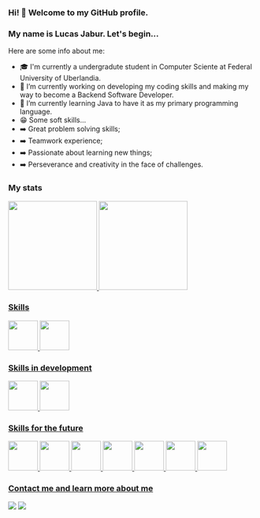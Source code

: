 ### Hi! 👋 Welcome to my GitHub profile.
### My name is Lucas Jabur. Let's begin...

Here are some info about me:

- 🎓 I'm currently a undergradute student in Computer Sciente at Federal University of Uberlandia.
- 🔭 I’m currently working on developing my coding skills and making my way to become a Backend Software Developer.
- 🌱 I’m currently learning Java to have it as my primary programming language.
- 😁 Some soft skills...
- ➡️ Great problem solving skills;
- ➡️ Teamwork experience;
- ➡️ Passionate about learning new things;
- ➡️ Perseverance and creativity in the face of challenges.


### My stats

<div>
<a href="https://github.com/lucasjabur">
<img loading="lazy" height="180em" src="https://github-readme-stats.vercel.app/api/top-langs/?username=lucasjabur&layout=compact&langs_count=7&theme=dark"/>
<img loading="lazy" height="180em" src="https://github-readme-stats.vercel.app/api?username=lucasjabur&show_icons=true&theme=dark&include_all_commits=true&count_private=true"/>
</div>


### Skills

<img height="60em" src="https://cdn.jsdelivr.net/gh/devicons/devicon/icons/git/git-original.svg" /> <img height="60em" src="https://cdn.jsdelivr.net/gh/devicons/devicon/icons/linux/linux-original.svg" /> 


### Skills in development

<img height="60em" src="https://cdn.jsdelivr.net/gh/devicons/devicon/icons/java/java-original.svg" /> <img height="60em" src="https://cdn.jsdelivr.net/gh/devicons/devicon/icons/c/c-original.svg" />


### Skills for the future

<img height="60em" src="https://cdn.jsdelivr.net/gh/devicons/devicon/icons/spring/spring-original.svg" /> <img height="60em" src="https://cdn.jsdelivr.net/gh/devicons/devicon/icons/gradle/gradle-plain.svg" /> <img height="60em" src="https://cdn.jsdelivr.net/gh/devicons/devicon/icons/postgresql/postgresql-original.svg" /> <img height="60em" src="https://cdn.jsdelivr.net/gh/devicons/devicon/icons/docker/docker-original.svg" /> <img height="60em" src="https://cdn.jsdelivr.net/gh/devicons/devicon/icons/graphql/graphql-plain.svg" /> <img height="60em" src="https://cdn.jsdelivr.net/gh/devicons/devicon/icons/go/go-original.svg" /> <img height="60em" src="https://cdn.jsdelivr.net/gh/devicons/devicon/icons/kotlin/kotlin-original.svg" /> 



### Contact me and learn more about me

<div>
<a href="https://www.linkedin.com/in/lucas-cardoso-jabur" target="_blank"><img loading="lazy" src="https://img.shields.io/badge/-LinkedIn-%230077B5?style=for-the-badge&logo=linkedin&logoColor=white" target="_blank"></a>  
<a href = "mailto:lucascjabur02@gmail.com"><img loading="lazy" src="https://img.shields.io/badge/Gmail-D14836?style=for-the-badge&logo=gmail&logoColor=white" target="_blank"></a> 
</div>
